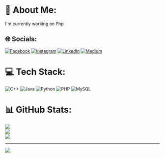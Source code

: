  # 💫 About Me:
I'm currently working on Php


## 🌐 Socials:
[![Facebook](https://img.shields.io/badge/Facebook-%231877F2.svg?logo=Facebook&logoColor=white)](https://facebook.com/https://www.facebook.com/sohail.karmani.7?mibextid=ZbWKwL) [![Instagram](https://img.shields.io/badge/Instagram-%23E4405F.svg?logo=Instagram&logoColor=white)](https://instagram.com/https://instagram.com/sohailkarmani?igshid=MzNlNGNkZWQ4Mg==) [![LinkedIn](https://img.shields.io/badge/LinkedIn-%230077B5.svg?logo=linkedin&logoColor=white)](https://linkedin.com/in/https://www.linkedin.com/in/sohail-karmani-820172232/) [![Medium](https://img.shields.io/badge/Medium-12100E?logo=medium&logoColor=white)](https://medium.com/@https://medium.com/@sohailkarmani16) 

# 💻 Tech Stack:
![C++](https://img.shields.io/badge/c++-%2300599C.svg?style=for-the-badge&logo=c%2B%2B&logoColor=white) ![Java](https://img.shields.io/badge/java-%23ED8B00.svg?style=for-the-badge&logo=java&logoColor=white) ![Python](https://img.shields.io/badge/python-3670A0?style=for-the-badge&logo=python&logoColor=ffdd54) ![PHP](https://img.shields.io/badge/php-%23777BB4.svg?style=for-the-badge&logo=php&logoColor=white) ![MySQL](https://img.shields.io/badge/mysql-%2300f.svg?style=for-the-badge&logo=mysql&logoColor=white)
# 📊 GitHub Stats:
![](https://github-readme-stats.vercel.app/api?username=SohailKarmani&theme=dark&hide_border=false&include_all_commits=false&count_private=true)<br/>
![](https://github-readme-streak-stats.herokuapp.com/?user=SohailKarmani&theme=dark&hide_border=false)<br/>
![](https://github-readme-stats.vercel.app/api/top-langs/?username=SohailKarmani&theme=dark&hide_border=false&include_all_commits=false&count_private=true&layout=compact)

---
[![](https://visitcount.itsvg.in/api?id=SohailKarmani&icon=0&color=0)](https://visitcount.itsvg.in)

<!-- Proudly created with GPRM ( https://gprm.itsvg.in ) -->
